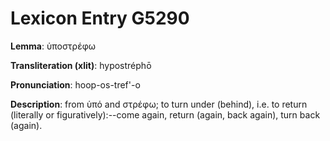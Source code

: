 # Lexicon Entry G5290

**Lemma**: ὑποστρέφω

**Transliteration (xlit)**: hypostréphō

**Pronunciation**: hoop-os-tref'-o

**Description**:
from ὑπό and στρέφω; to turn under (behind), i.e. to return (literally or figuratively):--come again, return (again, back again), turn back (again).
